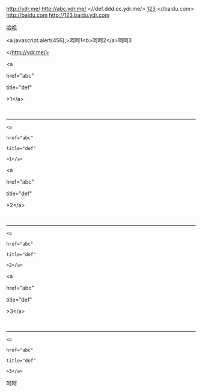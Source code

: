 <http://ydr.me/>
<http://abc.ydr.me/>
<//def.ddd.cc.ydr.me/>
[123](/abc/def/)
<//baidu.com>
<http://baidu.com>
<http://123.baidu.ydr.com>

[哈哈](javascript:alert(123);)

&lt;a javascript:alert(456);&gt;呵呵1&lt;b&gt;呵呵2&lt;/a&gt;呵呵3</a>

</http://ydr.me/>

&lt;a

href="abc"

title="def"

&gt;1&lt;/a&gt;

<br><hr>

```
<a

href="abc"

title="def"

>1</a>
```

&lt;a

href="abc"

title="def"

&gt;2&lt;/a&gt;

<br><hr>

```
<a

href="abc"

title="def"

>2</a>
```
&lt;a

href="abc"

title="def"

&gt;3&lt;/a&gt;

<br><hr>

```
<a

href="abc"

title="def"

>3</a>
```
呵呵